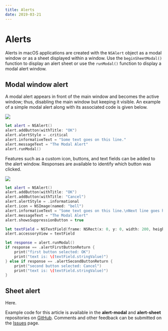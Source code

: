 ```yaml
---
title: Alerts
date: 2019-03-21
---
```


# Alerts

Alerts in macOS applications are created with the `NSAlert` object as a modal window or as a sheet displayed within a window. Use the `beginSheetModal()` function to display an alert sheet or use the `runModal()` function to display a modal alert window.

## Modal window alert

A modal alert appears in front of the main window and becomes the active window; thus, disabling the main window but keeping it visible. An example of a simple modal alert along with its associated code is given below.

<img src="assets/alert-modal-1.png" class="img-fluid" style="max-width: 400px">

```swift
let alert = NSAlert()
alert.addButton(withTitle: "OK")
alert.alertStyle = .critical
alert.informativeText = "Some text goes on this line."
alert.messageText = "The Modal Alert"
alert.runModal()
```

Features such as a custom icon, buttons, and text fields can be added to the alert window. Responses are available to identify which button was clicked.

<img src="assets/alert-modal-2.png" class="img-fluid" style="max-width: 400px">

```swift
let alert = NSAlert()
alert.addButton(withTitle: "OK")
alert.addButton(withTitle: "Cancel")
alert.alertStyle = .informational
alert.icon = NSImage(named: "bell")
alert.informativeText = "Some text goes on this line.\nNext line goes here."
alert.messageText = "The Modal Alert"
alert.showsSuppressionButton = true

let textField = NSTextField(frame: NSRect(x: 0, y: 0, width: 200, height: 25))
alert.accessoryView = textField

let response = alert.runModal()
if response == .alertFirstButtonReturn {
    print("first button selected: OK")
    print("text is: \(textField.stringValue)")
} else if response == .alertSecondButtonReturn {
    print("second button selected: Cancel")
    print("text is: \(textField.stringValue)")
}
```

## Sheet alert

Here.

Example code for this article is available in the **alert-modal** and **alert-sheet** repositories on [GitHub][]. Comments and other feedback can be submitted on the [Issues][] page.

[GitHub]: https://github.com/wigging/swift-macos
[Issues]: https://github.com/wigging/swift-macos/issues
